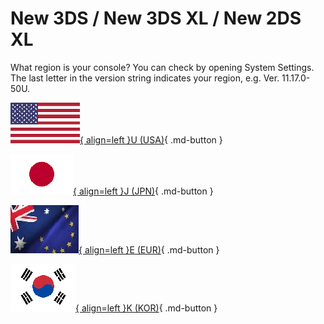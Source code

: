 # New 3DS / New 3DS XL / New 2DS XL

What region is your console? You can check by opening System Settings. The last letter in the version string indicates your region, e.g. Ver. 11.17.0-50U.

[![Image](/images/seventeen/usa.png){ align=left }U (USA)](/seventeen/skaterlater){ .md-button } 

[![Image](/images/seventeen/jpn.png){ align=left }J (JPN)](/seventeen/skater){ .md-button } 

[![Image](/images/seventeen/eur.jpg){ align=left }E (EUR)](/seventeen/skater){ .md-button }

[![Image](/images/seventeen/kor.png){ align=left }K (KOR)](/seventeen/seedminer){ .md-button } 